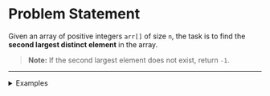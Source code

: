 # Problem Statement

Given an array of positive integers `arr[]` of size `n`, the task is to find the **second largest distinct element** in the array.

> **Note:** If the second largest element does not exist, return `-1`.

---



</details>
<details>
<summary>Examples</summary>

## Examples

### Example 1:
**Input:**  
`arr[] = [12, 35, 1, 10, 34, 1]`  
**Output:**  
`34`  
**Explanation:**  
The largest element of the array is `35` and the second largest element is `34`.

---

### Example 2: More Than one largest.
**Input:**  
`arr[] = [10, 5, 10]`  
**Output:**  
`5`  
**Explanation:**  
The largest element of the array is `10` and the second largest element is `5`.

---

### Example 3: All elements are equal.
**Input:**  
`arr[] = [10, 10, 10]`  
**Output:**  
`-1`  
**Explanation:**  
The largest element of the array is `10` and there is **no** second largest element.

</details>